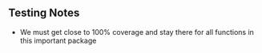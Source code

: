 ## Testing Notes

- We must get close to 100% coverage and stay there for all functions in this important package